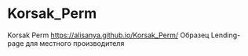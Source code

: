 # Korsak_Perm
Korsak Perm
https://alisanya.github.io/Korsak_Perm/
Образец Lending-page для местного производителя
